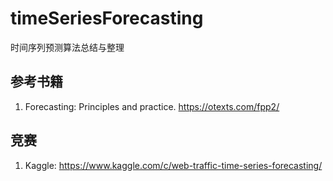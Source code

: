 # timeSeriesForecasting
时间序列预测算法总结与整理
## 参考书籍
1. Forecasting: Principles and practice. https://otexts.com/fpp2/
## 竞赛
1. Kaggle: https://www.kaggle.com/c/web-traffic-time-series-forecasting/
